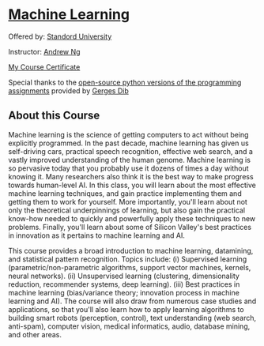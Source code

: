# [Machine Learning](https://www.coursera.org/learn/machine-learning) 

Offered by: [Standord University](http://cs229.stanford.edu/)

Instructor: [Andrew Ng](http://www.andrewng.org/)

[My Course Certificate](https://www.coursera.org/account/accomplishments/records/SFYW93JX52Y2)

Special thanks to the [open-source python versions of the programming assignments](https://github.com/dibgerge/ml-coursera-python-assignments) provided by [Gerges Dib](https://github.com/dibgerge)

## About this Course

Machine learning is the science of getting computers to act without being explicitly programmed. In the past decade, machine learning has given us self-driving cars, practical speech recognition, effective web search, and a vastly improved understanding of the human genome. Machine learning is so pervasive today that you probably use it dozens of times a day without knowing it. Many researchers also think it is the best way to make progress towards human-level AI. In this class, you will learn about the most effective machine learning techniques, and gain practice implementing them and getting them to work for yourself. More importantly, you'll learn about not only the theoretical underpinnings of learning, but also gain the practical know-how needed to quickly and powerfully apply these techniques to new problems. Finally, you'll learn about some of Silicon Valley's best practices in innovation as it pertains to machine learning and AI.

This course provides a broad introduction to machine learning, datamining, and statistical pattern recognition. Topics include: (i) Supervised learning (parametric/non-parametric algorithms, support vector machines, kernels, neural networks). (ii) Unsupervised learning (clustering, dimensionality reduction, recommender systems, deep learning). (iii) Best practices in machine learning (bias/variance theory; innovation process in machine learning and AI). The course will also draw from numerous case studies and applications, so that you'll also learn how to apply learning algorithms to building smart robots (perception, control), text understanding (web search, anti-spam), computer vision, medical informatics, audio, database mining, and other areas.
